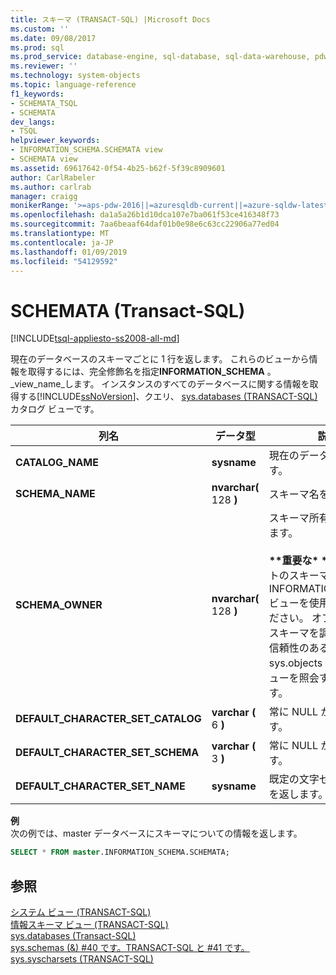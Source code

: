 ```yaml
---
title: スキーマ (TRANSACT-SQL) |Microsoft Docs
ms.custom: ''
ms.date: 09/08/2017
ms.prod: sql
ms.prod_service: database-engine, sql-database, sql-data-warehouse, pdw
ms.reviewer: ''
ms.technology: system-objects
ms.topic: language-reference
f1_keywords:
- SCHEMATA_TSQL
- SCHEMATA
dev_langs:
- TSQL
helpviewer_keywords:
- INFORMATION_SCHEMA.SCHEMATA view
- SCHEMATA view
ms.assetid: 69617642-0f54-4b25-b62f-5f39c8909601
author: CarlRabeler
ms.author: carlrab
manager: craigg
monikerRange: '>=aps-pdw-2016||=azuresqldb-current||=azure-sqldw-latest||>=sql-server-2016||=sqlallproducts-allversions||>=sql-server-linux-2017||=azuresqldb-mi-current'
ms.openlocfilehash: da1a5a26b1d10dca107e7ba061f53ce416348f73
ms.sourcegitcommit: 7aa6beaaf64daf01b0e98e6c63cc22906a77ed04
ms.translationtype: MT
ms.contentlocale: ja-JP
ms.lasthandoff: 01/09/2019
ms.locfileid: "54129592"
---
```

# <a name="schemata-transact-sql"></a>SCHEMATA (Transact-SQL)
[!INCLUDE[tsql-appliesto-ss2008-all-md](../../includes/tsql-appliesto-ss2008-all-md.md)]

  現在のデータベースのスキーマごとに 1 行を返します。 これらのビューから情報を取得するには、完全修飾名を指定**INFORMATION_SCHEMA** 。_view_name_します。 インスタンスのすべてのデータベースに関する情報を取得する[!INCLUDE[ssNoVersion](../../includes/ssnoversion-md.md)]、クエリ、 [sys.databases &#40;TRANSACT-SQL&#41; ](../../relational-databases/system-catalog-views/sys-databases-transact-sql.md)カタログ ビューです。  
  
|列名|データ型|説明|  
|-----------------|---------------|-----------------|  
|**CATALOG_NAME**|**sysname**|現在のデータベース名です。|  
|**SCHEMA_NAME**|**nvarchar(** 128 **)**|スキーマ名を返します。|  
|**SCHEMA_OWNER**|**nvarchar(** 128 **)**|スキーマ所有者名を返します。<br /><br /> **&#42;&#42;重要な&#42; &#42;** オブジェクトのスキーマを決定 INFORMATION_SCHEMA ビューを使用しないでください。 オブジェクトのスキーマを調べる唯一の信頼性のある方法は、sys.objects カタログ ビューを照会する方法です。|  
|**DEFAULT_CHARACTER_SET_CATALOG**|**varchar (** 6 **)**|常に NULL が返されます。|  
|**DEFAULT_CHARACTER_SET_SCHEMA**|**varchar (** 3 **)**|常に NULL が返されます。|  
|**DEFAULT_CHARACTER_SET_NAME**|**sysname**|既定の文字セットの名前を返します。|  

**例**  
次の例では、master データベースにスキーマについての情報を返します。  
```sql  
SELECT * FROM master.INFORMATION_SCHEMA.SCHEMATA;
```  

## <a name="see-also"></a>参照  
 [システム ビュー &#40;TRANSACT-SQL&#41;](https://msdn.microsoft.com/library/35a6161d-7f43-4e00-bcd3-3091f2015e90)   
 [情報スキーマ ビュー &#40;TRANSACT-SQL&#41;](~/relational-databases/system-information-schema-views/system-information-schema-views-transact-sql.md)   
 [sys.databases &#40;Transact-SQL&#41;](../../relational-databases/system-catalog-views/sys-databases-transact-sql.md)   
 [sys.schemas (&) #40 です。TRANSACT-SQL と #41 です。](../../relational-databases/system-catalog-views/schemas-catalog-views-sys-schemas.md)   
 [sys.syscharsets &#40;TRANSACT-SQL&#41;](../../relational-databases/system-compatibility-views/sys-syscharsets-transact-sql.md)  
  
  
